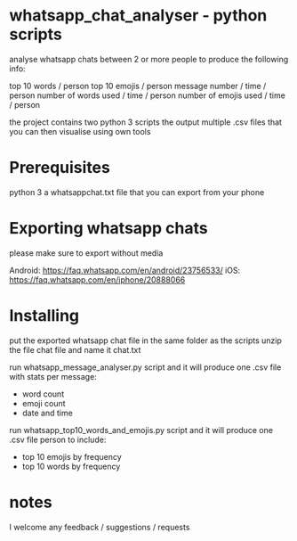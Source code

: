 # whatsapp_chat_analyser - python scripts
analyse whatsapp chats between 2 or more people to produce the following info: 

top 10 words / person
top 10 emojis / person
message number / time / person
number of words used / time / person
number of emojis used / time / person

the project contains two python 3 scripts the output multiple .csv files that you can then visualise using own tools

# Prerequisites
python 3
a whatsappchat.txt file that you can export from your phone


# Exporting whatsapp chats
please make sure to export without media

Android: https://faq.whatsapp.com/en/android/23756533/
iOS: https://faq.whatsapp.com/en/iphone/20888066

# Installing
put the exported whatsapp chat file in the same folder as the scripts
unzip the file chat file and name it chat.txt

run whatsapp_message_analyser.py script and it will produce one .csv file with stats per message:
- word count
- emoji count
- date and time

run whatsapp_top10_words_and_emojis.py script and it will produce one .csv file person to include:
- top 10 emojis by frequency
- top 10 words by frequency


# notes
I welcome any feedback / suggestions / requests


